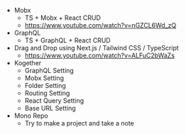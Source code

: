 - Mobx
  - TS + Mobx + React CRUD
  - https://www.youtube.com/watch?v=nGZCL6Wd_zQ
- GraphQL
  - TS + GraphQL + React CRUD 
- Drag and Drop using Next.js / Tailwind CSS / TypeScript
  - https://www.youtube.com/watch?v=ALFuC2bWaZs
- Kogether
  - GraphQL Setting
  - Mobx Setting
  - Folder Setting
  - Routing Setting
  - React Query Setting
  - Base URL Setting
- Mono Repo
  - Try to make a project and take a note 
